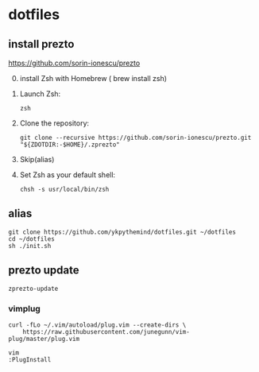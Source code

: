 
# dotfiles


## install prezto
https://github.com/sorin-ionescu/prezto



0. install Zsh with Homebrew ( brew install zsh)

1. Launch Zsh:

      `zsh`

2. Clone the repository:

      `git clone --recursive https://github.com/sorin-ionescu/prezto.git "${ZDOTDIR:-$HOME}/.zprezto"`

3. Skip(alias)

4. Set Zsh as your default shell:

      `chsh -s usr/local/bin/zsh`



## alias
```console
git clone https://github.com/ykpythemind/dotfiles.git ~/dotfiles
cd ~/dotfiles
sh ./init.sh
```

## prezto update
```console
zprezto-update
```

### vimplug

```
curl -fLo ~/.vim/autoload/plug.vim --create-dirs \
    https://raw.githubusercontent.com/junegunn/vim-plug/master/plug.vim
```

```
vim
:PlugInstall
```

